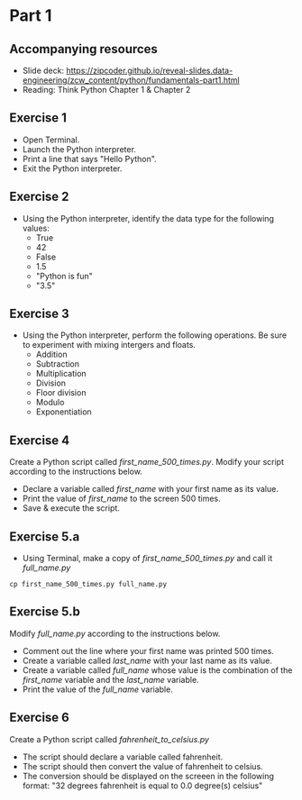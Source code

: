 # Part 1 

## Accompanying resources
* Slide deck: https://zipcoder.github.io/reveal-slides.data-engineering/zcw_content/python/fundamentals-part1.html
* Reading: Think Python Chapter 1 & Chapter 2

## Exercise 1

* Open Terminal.
* Launch the Python interpreter.
* Print a line that says "Hello Python".
* Exit the Python interpreter.

## Exercise 2

* Using the Python interpreter, identify the data type for the following values:
    * True
    * 42
    * False
    * 1.5
    * "Python is fun"
    * "3.5"

## Exercise 3

* Using the Python interpreter, perform the following operations. Be sure to experiment with mixing intergers and floats.
    * Addition
    * Subtraction
    * Multiplication 
    * Division
    * Floor division
    * Modulo
    * Exponentiation

## Exercise 4

Create a Python script called *first_name_500_times.py*. Modify your script according to the instructions below.

* Declare a variable called *first_name* with your first name as its value.
* Print the value of *first_name* to the screen 500 times.
* Save & execute the script.

## Exercise 5.a

* Using Terminal, make a copy of *first_name_500_times.py* and call it *full_name.py*

```
cp first_name_500_times.py full_name.py
```

## Exercise 5.b

Modify *full_name.py* according to the instructions below.

* Comment out the line where your first name was printed 500 times.
* Create a variable called *last_name* with your last name as its value.
* Create a variable called *full_name* whose value is the combination of the *first_name* variable and the *last_name* variable.
* Print the value of the *full_name* variable.

## Exercise 6

Create a Python script called *fahrenheit_to_celsius.py*

* The script should declare a variable called fahrenheit.
* The script should then convert the value of fahrenheit to celsius.
* The conversion should be displayed on the screeen in the following format:
"32 degrees fahrenheit is equal to 0.0 degree(s) celsius"